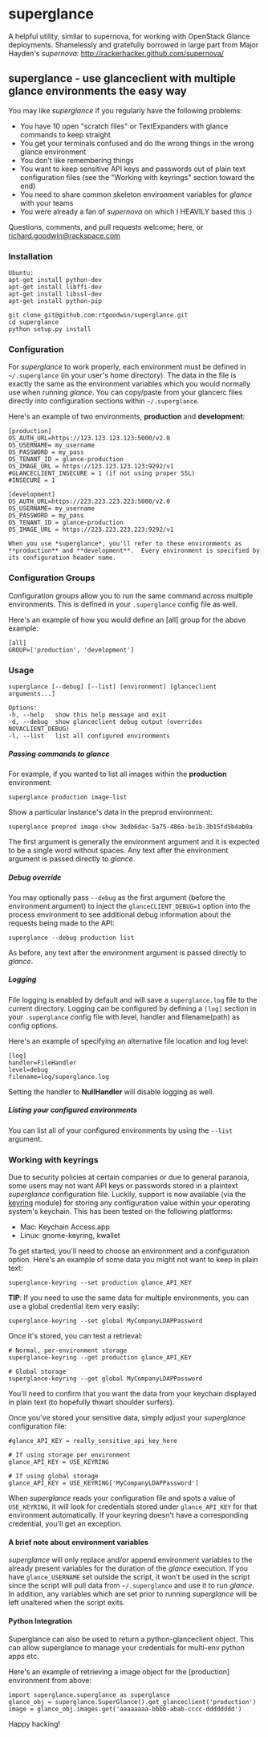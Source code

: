 superglance
===========

A helpful utility, similar to supernova, for working with OpenStack Glance deployments.
Shamelessly and gratefully borrowed in large part from Major Hayden's *supernova*:
http://rackerhacker.github.com/supernova/


## superglance - use glanceclient with multiple glance environments the easy way

You may like *superglance* if you regularly have the following problems:

* You have 10 open "scratch files" or TextExpanders with glance commands to keep straight
* You get your terminals confused and do the wrong things in the wrong glance environment
* You don't like remembering things
* You want to keep sensitive API keys and passwords out of plain text configuration files (see the "Working with keyrings" section toward the end)
* You need to share common skeleton environment variables for *glance* with your teams
* You were already a fan of *supernova* on which I HEAVILY based this :)

Questions, comments, and pull requests welcome; here, or richard.goodwin@rackspace.com


### Installation
    Ubuntu:
    apt-get install python-dev
    apt-get install libffi-dev
    apt-get install libssl-dev
    apt-get install python-pip

    git clone git@github.com:rtgoodwin/superglance.git
    cd superglance
    python setup.py install

### Configuration

For *superglance* to work properly, each environment must be defined in `~/.superglance` (in your user's home directory).  The data in the file is exactly the same as the environment variables which you would normally use when running *glance*.  You can copy/paste from your glancerc files directly into configuration sections within `~/.superglance`.

Here's an example of two environments, **production** and **development**:

    [production]
    OS_AUTH_URL=https://123.123.123.123:5000/v2.0
    OS_USERNAME= my_username
    OS_PASSWORD = my_pass
    OS_TENANT_ID = glance-production
    OS_IMAGE_URL = https://123.123.123.123:9292/v1
    #GLANCECLIENT_INSECURE = 1 (if not using proper SSL)
    #INSECURE = 1

    [development]
    OS_AUTH_URL=https://223.223.223.223:5000/v2.0
    OS_USERNAME= my_username
    OS_PASSWORD = my_pass
    OS_TENANT_ID = glance-production
    OS_IMAGE_URL = https://223.223.223.223:9292/v1

    When you use *superglance*, you'll refer to these environments as **production** and **development**.  Every environment is specified by its configuration header name.

### Configuration Groups

Configuration groups allow you to run the same command across multiple environments.  This is defined in your `.superglance` config file as well.

Here's an example of how you would define an [all] group for the above example:

    [all]
    GROUP=['production', 'development']

### Usage

    superglance [--debug] [--list] [environment] [glanceclient arguments...]

    Options:
    -h, --help   show this help message and exit
    -d, --debug  show glanceclient debug output (overrides NOVACLIENT_DEBUG)
    -l, --list   list all configured environments

##### Passing commands to *glance*

For example, if you wanted to list all images within the **production** environment:

    superglance production image-list

Show a particular instance's data in the preprod environment:

    superglance preprod image-show 3edb6dac-5a75-486a-be1b-3b15fd5b4ab0a

The first argument is generally the environment argument and it is expected to be a single word without spaces. Any text after the environment argument is passed directly to *glance*.

##### Debug override

You may optionally pass `--debug` as the first argument (before the environment argument) to inject the `glanceCLIENT_DEBUG=1` option into the process environment to see additional debug information about the requests being made to the API:

    superglance --debug production list

As before, any text after the environment argument is passed directly to *glance*.

##### Logging

File logging is enabled by default and will save a `superglance.log` file to the current directory.  Logging can be configured by defining a `[log]` section in your `.superglance` config file with level, handler and filename(path) as config options.

Here's an example of specifying an alternative file location and log level:

    [log]
    handler=FileHandler
    level=debug
    filename=log/superglance.log

Setting the handler to **NullHandler** will disable logging as well.

##### Listing your configured environments

You can list all of your configured environments by using the `--list` argument.

### Working with keyrings
Due to security policies at certain companies or due to general paranoia, some users may not want API keys or passwords stored in a plaintext *superglance* configuration file.  Luckily, support is now available (via the [keyring](http://pypi.python.org/pypi/keyring) module) for storing any configuration value within your operating system's keychain.  This has been tested on the following platforms:

* Mac: Keychain Access.app
* Linux: gnome-keyring, kwallet

To get started, you'll need to choose an environment and a configuration option.  Here's an example of some data you might not want to keep in plain text:

    superglance-keyring --set production glance_API_KEY

**TIP**: If you need to use the same data for multiple environments, you can use a global credential item very easily:

    superglance-keyring --set global MyCompanyLDAPPassword

Once it's stored, you can test a retrieval:

    # Normal, per-environment storage
    superglance-keyring --get production glance_API_KEY

    # Global storage
    superglance-keyring --get global MyCompanyLDAPPassword

You'll need to confirm that you want the data from your keychain displayed in plain text (to hopefully thwart shoulder surfers).

Once you've stored your sensitive data, simply adjust your *superglance* configuration file:

    #glance_API_KEY = really_sensitive_api_key_here

    # If using storage per environment
    glance_API_KEY = USE_KEYRING

    # If using global storage
    glance_API_KEY = USE_KEYRING['MyCompanyLDAPPassword']

When *superglance* reads your configuration file and spots a value of `USE_KEYRING`, it will look for credentials stored under `glance_API_KEY` for that environment automatically.  If your keyring doesn't have a corresponding credential, you'll get an exception.

#### A brief note about environment variables

*superglance* will only replace and/or append environment variables to the already present variables for the duration of the *glance* execution. If you have `glance_USERNAME` set outside the script, it won't be used in the script since the script will pull data from `~/.superglance` and use it to run *glance*. In addition, any variables which are set prior to running *superglance* will be left unaltered when the script exits.

#### Python Integration

Superglance can also be used to return a python-glanceclient object.  This can allow superglance to manage your credentials for multi-env python apps etc.

Here's an example of retrieving a image object for the [production] environment from above:

    import superglance.superglance as superglance
    glance_obj = superglance.SuperGlance().get_glanceclient('production')
    image = glance_obj.images.get('aaaaaaaa-bbbb-abab-cccc-dddddddd')

Happy hacking!

